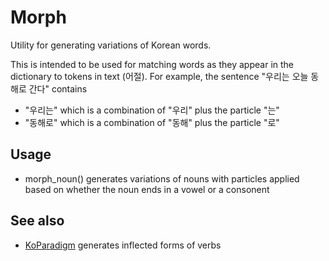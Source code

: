 # Morph

Utility for generating variations of Korean words.

This is intended to be used for matching words as they appear in the dictionary to tokens in text (어절).
For example, the sentence "우리는 오늘 동해로 간다" contains

- "우리는" which is a combination of "우리" plus the particle "는"
- "동해로" which is a combination of "동해" plus the particle "로"

## Usage

- morph_noun() generates variations of nouns with particles applied based on whether the noun ends in a vowel or a consonent

## See also

- [KoParadigm](https://github.com/Kyubyong/KoParadigm) generates inflected forms of verbs
